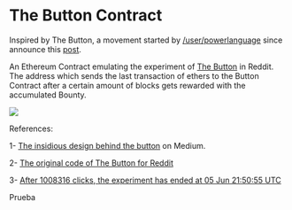 # The Button Contract

Inspired by The Button, a movement started by [/user/powerlanguage](https://www.reddit.com/user/powerlanguage)  since announce this [post](http://www.redditblog.com/2015/04/the-button.html).

An Ethereum Contract emulating the experiment of [The Button](https://www.reddit.com/r/thebutton/) in Reddit. The address which sends the last transaction of ethers to the Button Contract after a certain amount of blocks gets rewarded with the accumulated Bounty.

![](https://cdn-images-1.medium.com/max/800/1*PsDLexSxDAlk6A36sZ-1wQ.gif)

References:

1- [The insidious design behind the button](https://medium.com/@clinton/the-insidious-design-behind-the-button-46fcae896c39) on Medium.

2- [The original code of The Button for Reddit](https://gist.github.com/tom-lord/6aee965d9c6a9ca63093)

3- [After 1008316 clicks, the experiment has ended at 05 Jun 21:50:55 UTC](https://www.reddit.com/r/thebutton/comments/38q43k/after_1008316_clicks_the_experiment_has_ended_at/)

Prueba
